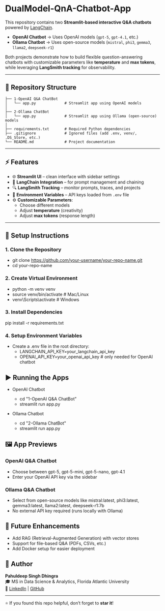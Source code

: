 # **DualModel-QnA-Chatbot-App**

This repository contains two **Streamlit-based interactive Q&A chatbots** powered by [LangChain](https://www.langchain.com/).  
- **OpenAI Chatbot** → Uses OpenAI models (`gpt-5`, `gpt-4.1`, etc.)  
- **Ollama Chatbot** → Uses open-source models (`mistral`, `phi3`, `gemma3`, `llama2`, `deepseek-r1`)  

Both projects demonstrate how to build flexible question-answering chatbots with customizable parameters like **temperature** and **max tokens**, while leveraging **LangSmith tracking** for observability.

---

## 📂 Repository Structure

```
├── 1-OpenAI Q&A ChatBot
│   └── app.py             # Streamlit app using OpenAI models
│
├── 2-Ollama ChatBot
│   └── app.py             # Streamlit app using Ollama (open-source) models
│
├── requirements.txt       # Required Python dependencies
├── .gitignore             # Ignored files (add .env, venv/, .DS_Store, etc.)
└── README.md              # Project documentation
```




---

## ⚡ Features
- 🌐 **Streamlit UI** – clean interface with sidebar settings  
- 🧠 **LangChain Integration** – for prompt management and chaining  
- 🔍 **LangSmith Tracking** – monitor prompts, traces, and projects  
- 🔑 **Environment Variables** – API keys loaded from `.env` file  
- ⚙️ **Customizable Parameters**:
  - Choose different models
  - Adjust **temperature** (creativity)
  - Adjust **max tokens** (response length)

---

## 🚀 Setup Instructions

### 1. Clone the Repository

- git clone https://github.com/your-username/your-repo-name.git
- cd your-repo-name


### 2. Create Virtual Environment

- python -m venv venv
- source venv/bin/activate   # Mac/Linux
- venv\Scripts\activate      # Windows


### 3. Install Dependencies

pip install -r requirements.txt


### 4. Setup Environment Variables

- Create a .env file in the root directory:
  - LANGCHAIN_API_KEY=your_langchain_api_key
  - OPENAI_API_KEY=your_openai_api_key   # only needed for OpenAI chatbot


## ▶️ Running the Apps

- OpenAI Chatbot
  - cd "1-OpenAI Q&A ChatBot"
  - streamlit run app.py

- Ollama Chatbot
  - cd "2-Ollama ChatBot"
  - streamlit run app.py


## 🖼️ App Previews

### OpenAI Q&A Chatbot

- Choose between gpt-5, gpt-5-mini, gpt-5-nano, gpt-4.1
- Enter your OpenAI API key via the sidebar


### Ollama Q&A Chatbot

- Select from open-source models like mistral:latest, phi3:latest, gemma3:latest, llama2:latest, deepseek-r1:7b
- No external API key required (runs locally with Ollama)


## 📌 Future Enhancements

- Add RAG (Retrieval-Augmented Generation) with vector stores
- Support for file-based Q&A (PDFs, CSVs, etc.)
- Add Docker setup for easier deployment


## 👤 Author
**Pahuldeep Singh Dhingra**  
🎓 MS in Data Science & Analytics, Florida Atlantic University  
🔗 [LinkedIn](https://www.linkedin.com/in/pahuldeepsing/) | [GitHub](https://github.com/pahul1712)

---

⭐ If you found this repo helpful, don’t forget to **star it**!

